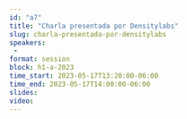 ```yaml
---
id: "a7"
title: "Charla presentada por Densitylabs"
slug: charla-presentada-por-densitylabs
speakers:
 - 
format: session
block: h1-a-2023
time_start: 2023-05-17T13:20:00-06:00
time_end: 2023-05-17T14:00:00-06:00
slides: 
video: 
---
```


